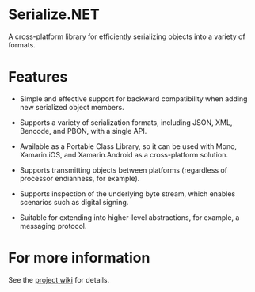 Serialize.NET
=============

A cross-platform library for efficiently serializing objects into a variety of formats.

Features
========

* Simple and effective support for backward compatibility when adding new serialized object members.

* Supports a variety of serialization formats, including JSON, XML, Bencode, and PBON, with a single API.

* Available as a Portable Class Library, so it can be used with Mono, Xamarin.iOS, and Xamarin.Android as a cross-platform solution.

* Supports transmitting objects between platforms (regardless of processor endianness, for example).

* Supports inspection of the underlying byte stream, which enables scenarios such as digital signing.

* Suitable for extending into higher-level abstractions, for example, a messaging protocol.

For more information
====================

See the [project wiki](https://github.com/hotchai/serialize.net/wiki) for details.
